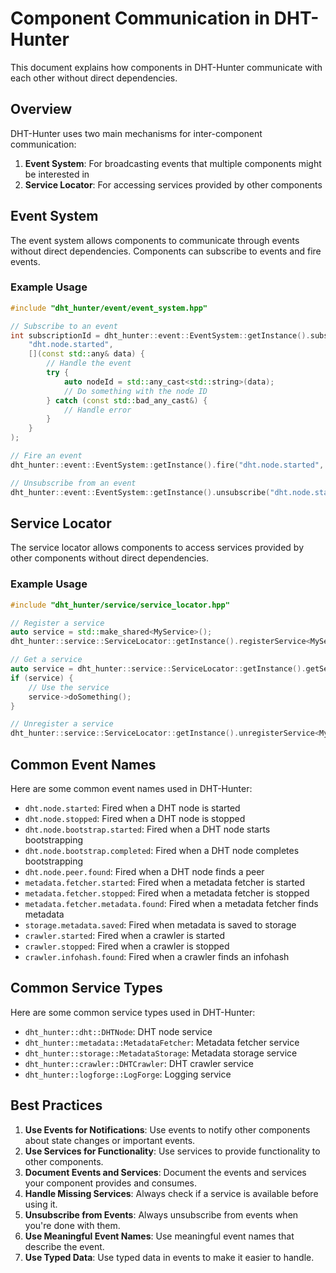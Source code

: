 # Component Communication in DHT-Hunter

This document explains how components in DHT-Hunter communicate with each other without direct dependencies.

## Overview

DHT-Hunter uses two main mechanisms for inter-component communication:

1. **Event System**: For broadcasting events that multiple components might be interested in
2. **Service Locator**: For accessing services provided by other components

## Event System

The event system allows components to communicate through events without direct dependencies. Components can subscribe to events and fire events.

### Example Usage

```cpp
#include "dht_hunter/event/event_system.hpp"

// Subscribe to an event
int subscriptionId = dht_hunter::event::EventSystem::getInstance().subscribe(
    "dht.node.started",
    [](const std::any& data) {
        // Handle the event
        try {
            auto nodeId = std::any_cast<std::string>(data);
            // Do something with the node ID
        } catch (const std::bad_any_cast&) {
            // Handle error
        }
    }
);

// Fire an event
dht_hunter::event::EventSystem::getInstance().fire("dht.node.started", std::string("node123"));

// Unsubscribe from an event
dht_hunter::event::EventSystem::getInstance().unsubscribe("dht.node.started", subscriptionId);
```

## Service Locator

The service locator allows components to access services provided by other components without direct dependencies.

### Example Usage

```cpp
#include "dht_hunter/service/service_locator.hpp"

// Register a service
auto service = std::make_shared<MyService>();
dht_hunter::service::ServiceLocator::getInstance().registerService<MyService>(service);

// Get a service
auto service = dht_hunter::service::ServiceLocator::getInstance().getService<MyService>();
if (service) {
    // Use the service
    service->doSomething();
}

// Unregister a service
dht_hunter::service::ServiceLocator::getInstance().unregisterService<MyService>();
```

## Common Event Names

Here are some common event names used in DHT-Hunter:

- `dht.node.started`: Fired when a DHT node is started
- `dht.node.stopped`: Fired when a DHT node is stopped
- `dht.node.bootstrap.started`: Fired when a DHT node starts bootstrapping
- `dht.node.bootstrap.completed`: Fired when a DHT node completes bootstrapping
- `dht.node.peer.found`: Fired when a DHT node finds a peer
- `metadata.fetcher.started`: Fired when a metadata fetcher is started
- `metadata.fetcher.stopped`: Fired when a metadata fetcher is stopped
- `metadata.fetcher.metadata.found`: Fired when a metadata fetcher finds metadata
- `storage.metadata.saved`: Fired when metadata is saved to storage
- `crawler.started`: Fired when a crawler is started
- `crawler.stopped`: Fired when a crawler is stopped
- `crawler.infohash.found`: Fired when a crawler finds an infohash

## Common Service Types

Here are some common service types used in DHT-Hunter:

- `dht_hunter::dht::DHTNode`: DHT node service
- `dht_hunter::metadata::MetadataFetcher`: Metadata fetcher service
- `dht_hunter::storage::MetadataStorage`: Metadata storage service
- `dht_hunter::crawler::DHTCrawler`: DHT crawler service
- `dht_hunter::logforge::LogForge`: Logging service

## Best Practices

1. **Use Events for Notifications**: Use events to notify other components about state changes or important events.
2. **Use Services for Functionality**: Use services to provide functionality to other components.
3. **Document Events and Services**: Document the events and services your component provides and consumes.
4. **Handle Missing Services**: Always check if a service is available before using it.
5. **Unsubscribe from Events**: Always unsubscribe from events when you're done with them.
6. **Use Meaningful Event Names**: Use meaningful event names that describe the event.
7. **Use Typed Data**: Use typed data in events to make it easier to handle.
